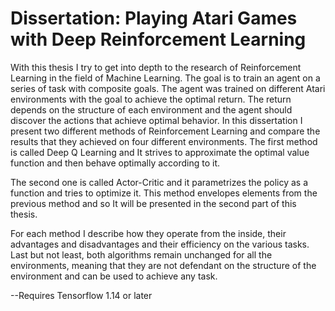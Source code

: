 # Dissertation: Playing Atari Games with Deep Reinforcement Learning

With this thesis I try to get into depth to the research of Reinforcement Learning in the field of Machine Learning. The goal is to train an agent on a series of task with composite goals. The agent was trained on different Atari environments with the goal to achieve the optimal return. The return depends on the structure of each environment and the agent should discover the actions that achieve optimal behavior.
In this dissertation I present two different methods of Reinforcement Learning and compare the results that they achieved on four different environments.
The first method is called Deep Q Learning and It strives to approximate the optimal value function and then behave optimally according to it.

The second one is called Actor-Critic and it parametrizes the policy as a function and tries to optimize it. This method envelopes elements from the previous method and so It will be presented in the second part of this thesis.

For each method I describe how they operate from the inside, their advantages and disadvantages and their efficiency on the various tasks.
Last but not least, both algorithms remain unchanged for all the environments, meaning that they are not defendant on the structure of the environment and can be used to achieve any task.

--Requires Tensorflow 1.14 or later
